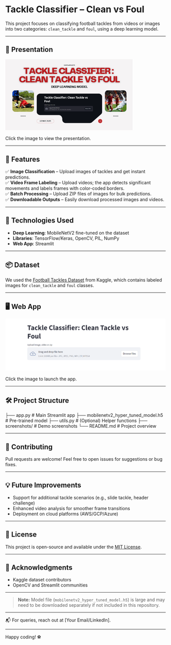# Tackle Classifier – Clean vs Foul

This project focuses on classifying football tackles from videos or images into two categories: `clean_tackle` and `foul`, using a deep learning model.

---

## 🚀 Presentation

<a href="https://www.canva.com/design/DAGmXyqPTvc/IWmIvySg9FaZgZq-jBD9sQ/view?utm_content=DAGmXyqPTvc&utm_campaign=designshare&utm_medium=link2&utm_source=uniquelinks&utmId=ha781bc27b7">
  <img src="./screenshots/presentation.png" alt="Screenshot" width="400"/>
</a>

Click the image to view the presentation.


---

## 🚀 Features

✅ **Image Classification** – Upload images of tackles and get instant predictions.  
✅ **Video Frame Labeling** – Upload videos; the app detects significant movements and labels frames with color-coded borders.  
✅ **Batch Processing** – Upload ZIP files of images for bulk predictions.  
✅ **Downloadable Outputs** – Easily download processed images and videos.

---

## 🔧 Technologies Used

- **Deep Learning**: MobileNetV2 fine-tuned on the dataset
- **Libraries**: TensorFlow/Keras, OpenCV, PIL, NumPy
- **Web App**: Streamlit

---

## 📦 Dataset

We used the [Football Tackles Dataset](https://www.kaggle.com/datasets/zaikali/football-tackles) from Kaggle, which contains labeled images for `clean_tackle` and `foul` classes.

---

## 🖥️ Web App

[![Screenshot](screenshots/web_app_overview.png)](https://tackle.streamlit.app/)

Click the image to launch the app.

---

## 🛠️ Project Structure

├── app.py # Main Streamlit app
├── mobilenetv2_hyper_tuned_model.h5 # Pre-trained model
├── utils.py # (Optional) Helper functions
├── screenshots/ # Demo screenshots
└── README.md # Project overview


---

## 🤝 Contributing

Pull requests are welcome! Feel free to open issues for suggestions or bug fixes.

---

## 💡 Future Improvements

- Support for additional tackle scenarios (e.g., slide tackle, header challenge)
- Enhanced video analysis for smoother frame transitions
- Deployment on cloud platforms (AWS/GCP/Azure)

---

## 📜 License

This project is open-source and available under the [MIT License](LICENSE).

---

## 🙏 Acknowledgments

- Kaggle dataset contributors
- OpenCV and Streamlit communities

---

> **Note:** Model file (`mobilenetv2_hyper_tuned_model.h5`) is large and may need to be downloaded separately if not included in this repository.

---

📬 For queries, reach out at [Your Email/LinkedIn].

---

Happy coding! ⚽
